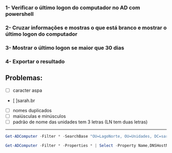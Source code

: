 ### 1- Verificar o último logon do computador no AD com powershell
### 2- Cruzar informações e mostras o que está branco e mostrar o último logon do computador
### 3- Mostrar o último logon se maior que 30 dias
### 4- Exportar o resultado

## Problemas:
- [ ] caracter aspa  
- [ ]sarah.br  
- [ ] nomes duplicados  
- [ ] maiúsculas e minúsculos  
- [ ] padrão de nome das unidades tem 3 letras (LN tem duas letras)

---

```powershell
Get-ADComputer -Filter * -SearchBase "OU=LagoNorte, OU=Unidades, DC=sarah, DC=br" | Select-object Name | Export-Csv -NoType c:\temp\AD_Computadores_OU_LagoNorte.txt
```  

```powershell
Get-ADComputer -Filter * -Properties * | Select -Property Name,DNSHostName,Enabled,LastLogonDate
```


